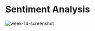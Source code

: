 # Sentiment Analysis

![week-14-screenshot](https://user-images.githubusercontent.com/10813769/218349815-89922944-470d-427e-9691-2479d8c6ea45.png)
